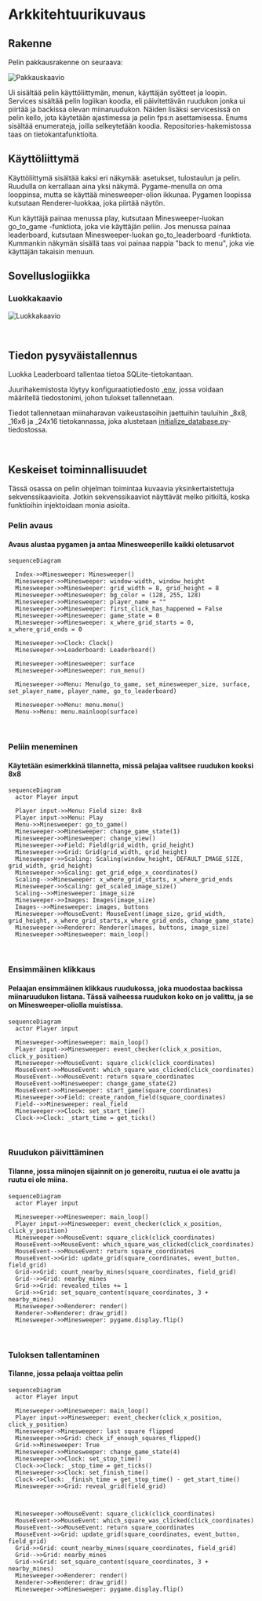 # Arkkitehtuurikuvaus

## Rakenne
Pelin pakkausrakenne on seuraava:

![Pakkauskaavio](./kuvat/pakkausdiagrammi.png)

Ui sisältää pelin käyttöliittymän, menun, käyttäjän syötteet ja loopin. Services sisältää pelin logiikan koodia, eli päivitettävän ruudukon jonka ui piirtää ja backissa olevan miinaruudukon. Näiden lisäksi servicesissä on pelin kello, jota käytetään ajastimessa ja pelin fps:n asettamisessa. Enums sisältää enumerateja, joilla selkeytetään koodia. Repositories-hakemistossa taas on tietokantafunktioita.

## Käyttöliittymä

Käyttöliittymä sisältää kaksi eri näkymää: asetukset, tulostaulun ja pelin. Ruudulla on kerrallaan aina yksi näkymä. Pygame-menulla on oma looppinsa, mutta se käyttää minesweeper-olion ikkunaa. Pygamen loopissa kutsutaan Renderer-luokkaa, joka piirtää näytön.

Kun käyttäjä painaa menussa play, kutsutaan Minesweeper-luokan go_to_game -funktiota, joka vie käyttäjän peliin. Jos menussa painaa leaderboard, kutsutaan Minesweeper-luokan go_to_leaderboard -funktiota. Kummankin näkymän sisällä taas voi painaa nappia "back to menu", joka vie käyttäjän takaisin menuun.

## Sovelluslogiikka

### Luokkakaavio

![Luokkakaavio](./kuvat/Minesweeper_luokkakaavio.png)

<br>

## Tiedon pysyväistallennus

Luokka Leaderboard tallentaa tietoa SQLite-tietokantaan.

Juurihakemistosta löytyy konfiguraatiotiedosto [.env](https://github.com/thefakejj/Minesweeper/blob/main/.env), jossa voidaan määritellä tiedostonimi, johon tulokset tallennetaan.

Tiedot tallennetaan miinaharavan vaikeustasoihin jaettuihin tauluihin _8x8, _16x6 ja _24x16 tietokannassa, joka alustetaan [initialize_database.py](https://github.com/thefakejj/Minesweeper/blob/main/src/initialize_database.py)-tiedostossa.

<br>

## Keskeiset toiminnallisuudet
Tässä osassa on pelin ohjelman toimintaa kuvaavia yksinkertaistettuja sekvenssikaavioita. Jotkin sekvenssikaaviot näyttävät melko pitkiltä, koska funktioihin injektoidaan monia asioita.

### Pelin avaus

#### Avaus alustaa pygamen ja antaa Minesweeperille kaikki oletusarvot


```mermaid
sequenceDiagram

  Index->>Minesweeper: Minesweeper()
  Minesweeper->>Minesweeper: window-width, window_height
  Minesweeper->>Minesweeper: grid_width = 8, grid_height = 8
  Minesweeper->>Minesweeper: bg_color = (128, 255, 128)
  Minesweeper->>Minesweeper: player_name = ""
  Minesweeper->>Minesweeper: first_click_has_happened = False
  Minesweeper->>Minesweeper: game_state = 0
  Minesweeper->>Minesweeper: x_where_grid_starts = 0, x_where_grid_ends = 0

  Minesweeper->>Clock: Clock()
  Minesweeper->>Leaderboard: Leaderboard()
  
  Minesweeper->>Minesweeper: surface
  Minesweeper->>Minesweeper: run_menu()
  
  Minesweeper->>Menu: Menu(go_to_game, set_minesweeper_size, surface, set_player_name, player_name, go_to_leaderboard)

  Minesweeper->>Menu: menu.menu()
  Menu->>Menu: menu.mainloop(surface)

```
<br>

### Peliin meneminen

#### Käytetään esimerkkinä tilannetta, missä pelajaa valitsee ruudukon kooksi 8x8

```mermaid
sequenceDiagram
  actor Player input

  Player input->>Menu: Field size: 8x8
  Player input->>Menu: Play
  Menu->>Minesweeper: go_to_game()
  Minesweeper->>Minesweeper: change_game_state(1)
  Minesweeper->>Minesweeper: change_view()
  Minesweeper->>Field: Field(grid_width, grid_height)
  Minesweeper->>Grid: Grid(grid_width, grid_height)
  Minesweeper->>Scaling: Scaling(window_height, DEFAULT_IMAGE_SIZE, grid_width, grid_height)
  Minesweeper->>Scaling: get_grid_edge_x_coordinates()
  Scaling-->>Minesweeper: x_where_grid_starts, x_where_grid_ends
  Minesweeper->>Scaling: get_scaled_image_size()
  Scaling-->>Minesweeper: image_size
  Minesweeper->>Images: Images(image_size)
  Images-->>Minesweeper: images, buttons
  Minesweeper->>MouseEvent: MouseEvent(image_size, grid_width, grid_height, x_where_grid_starts,x_where_grid_ends, change_game_state)
  Minesweeper->>Renderer: Renderer(images, buttons, image_size)
  Minesweeper->>Minesweeper: main_loop()

```
<br>


### Ensimmäinen klikkaus

#### Pelaajan ensimmäinen klikkaus ruudukossa, joka muodostaa backissa miinaruudukon listana. Tässä vaiheessa ruudukon koko on jo valittu, ja se on Minesweeper-oliolla muistissa.


```mermaid
sequenceDiagram
  actor Player input
  
  Minesweeper->>Minesweeper: main_loop()
  Player input->>Minesweeper: event_checker(click_x_position, click_y_position)
  Minesweeper->>MouseEvent: square_click(click_coordinates)
  MouseEvent->>MouseEvent: which_square_was_clicked(click_coordinates)
  MouseEvent-->>MouseEvent: return square_coordinates
  MouseEvent->>Minesweeper: change_game_state(2)
  MouseEvent->>Minesweeper: start_game(square_coordinates)
  Minesweeper->>Field: create_random_field(square_coordinates)
  Field-->>Minesweeper: real_field
  Minesweeper->>Clock: set_start_time()
  Clock->>Clock: _start_time = get_ticks()

```
<br>

### Ruudukon päivittäminen

#### Tilanne, jossa miinojen sijainnit on jo generoitu, ruutua ei ole avattu ja ruutu ei ole miina.

```mermaid
sequenceDiagram
  actor Player input
  
  Minesweeper->>Minesweeper: main_loop()
  Player input->>Minesweeper: event_checker(click_x_position, click_y_position)
  Minesweeper->>MouseEvent: square_click(click_coordinates)
  MouseEvent->>MouseEvent: which_square_was_clicked(click_coordinates)
  MouseEvent-->>MouseEvent: return square_coordinates
  MouseEvent->>Grid: update_grid(square_coordinates, event_button, field_grid)
  Grid->>Grid: count_nearby_mines(square_coordinates, field_grid)
  Grid-->>Grid: nearby_mines
  Grid->>Grid: revealed_tiles += 1
  Grid->>Grid: set_square_content(square_coordinates, 3 + nearby_mines)
  Minesweeper->>Renderer: render()
  Renderer->>Renderer: draw_grid()
  Minesweeper->>Minesweeper: pygame.display.flip()
```
<br>

### Tuloksen tallentaminen

#### Tilanne, jossa pelaaja voittaa pelin

```mermaid
sequenceDiagram
  actor Player input
  
  Minesweeper->>Minesweeper: main_loop()
  Player input->>Minesweeper: event_checker(click_x_position, click_y_position)
  Minesweeper->Minesweeper: last square flipped
  Minesweeper->>Grid: check_if_enough_squares_flipped()
  Grid->>Minesweeper: True
  Minesweeper->>Minesweeper: change_game_state(4)
  Minesweeper->>Clock: set_stop_time()
  Clock->>Clock: _stop_time = get_ticks()
  Minesweeper->>Clock: set_finish_time()
  Clock->>Clock: _finish_time = get_stop_time() - get_start_time()
  Minesweeper->>Grid: reveal_grid(field_grid)



  Minesweeper->>MouseEvent: square_click(click_coordinates)
  MouseEvent->>MouseEvent: which_square_was_clicked(click_coordinates)
  MouseEvent-->>MouseEvent: return square_coordinates
  MouseEvent->>Grid: update_grid(square_coordinates, event_button, field_grid)
  Grid->>Grid: count_nearby_mines(square_coordinates, field_grid)
  Grid-->>Grid: nearby_mines
  Grid->>Grid: set_square_content(square_coordinates, 3 + nearby_mines)
  Minesweeper->>Renderer: render()
  Renderer->>Renderer: draw_grid()
  Minesweeper->>Minesweeper: pygame.display.flip()
```
<br>